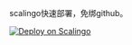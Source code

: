 scalingo快速部署，免绑github。

[![Deploy on Scalingo](https://cdn.scalingo.com/deploy/button.svg)](https://dashboard.scalingo.com/create/app?source=https://github.com/HeiDi00/scx#main)
